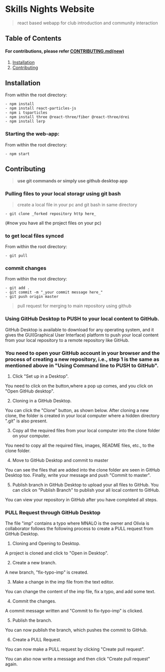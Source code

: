 # Skills Nights Website
> react based webapp for club introduction and community interaction

## Table of Contents

#### For contributions, please refer [CONTRIBUTING.md(new)](https://github.com/Skills-Nights/Skills-Nights/blob/main/CONTRIBUTING.md)

1. [Installation](#installation)
2. [Contributing](#contributing)

## Installation 

From within the root directory:

```
- npm install
- npm install react-particles-js
- npm i tsparticles
- npm install three @react-three/fiber @react-three/drei
- npm install lerp
```

### Starting the web-app:

From within the root directory:

```
- npm start
```


## Contributing

> __use git commands or simply use github desktop app__


### Pulling files to your local storagr using git bash
> create a local file in your pc and git bash in same directory
```
- git clone _forked repository http here_
```
 (#now you have all the project files on your pc)

### to get local files synced
From within the root directory:

```
- git pull
```

### commit changes
From within the root directory:

```
- git add .
- git commit -m "_your commit message here_"
- git push origin master
```
> pull request for merging to main repository using github


### Using GitHub Desktop to PUSH to your local content to GitHub.
GitHub Desktop is available to download for any operating system, and it gives the GUI(Graphical User Interface) platform to push your local content from your local repository to a remote repository like GitHub.

### You need to open your GitHub account in your browser and the process of creating a new repository, i.e., step 1 is the same as mentioned above in "Using Command line to PUSH to GitHub".

1. Click "Set up in a Desktop".

You need to click on the button,where a pop up comes, and you click on "Open GitHub desktop".

2. Cloning in a GitHub Desktop.

You can click the "Clone" button, as shown below.
After cloning a new clone, the folder is created in your local computer where a hidden directory ".git" is also present.

3. Copy all the required files from your local computer into the clone folder on your computer.

You need to copy all the required files, images, README files, etc., to the clone folder.

4. Move to GitHub Desktop and commit to master

You can see the files that are added into the clone folder are seen in GitHub Desktop too. Finally, write your message and push "Commit to master".

5. Publish branch in GitHub Desktop to upload your all files to GitHub.
You can click on "Publish Branch" to publish your all local content to GitHub.

You can view your repository in GitHub after you have completed all steps.


### PULL Request through GitHub Desktop
The file "imp" contains a typo where MNALO is the owner and Olivia is collaborator follows the following process to create a PULL request from GitHub Desktop.

1. Cloning and Opening to Desktop.

A project is cloned and click to "Open in Desktop".

2. Create a new branch.

A new branch, "fix-typo-imp" is created.

3. Make a change in the imp file from the text editor.

You can change the content of the imp file, fix a typo, and add some text.

4. Commit the changes.

A commit message written and "Commit to fix-typo-imp" is clicked.

5. Publish the branch.

You can now publish the branch, which pushes the commit to GitHub.

6. Create a PULL Request.

You can now make a PULL request by clicking "Create pull request".

You can also now write a message and then click "Create pull request" again.
